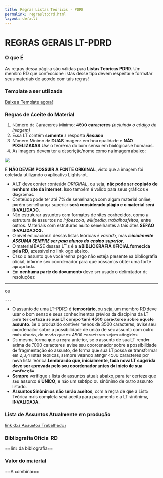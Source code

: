 ```yaml
---
title: Regras Listas Teóricas - PDRD
permalink: regrasltpdrd.html
layout: default
---
```


# REGRAS GERAIS LT-PDRD

### O que É

​As regras dessa página são válidas para **Listas Teóricas PDRD**. Um membro RD que confeccione listas desse tipo devem respeitar e formatar seus materiais de acordo com tais regras!

### Template a ser utilizada

[Baixe a Template agora!](https://drive.google.com/uc?export=download&id=1_8tl0pgdzQpbouXN5hIYg-ah025PIGQf)

### Regras de Aceite do Material

1. Número de Caracteres Mínimo: **4500 caracteres** *(incluindo o código de imagem)*
2. Essa LT contém **somente** a resposta ***Resumo***
3. Número Mínimo de **DUAS** imagens em boa qualidade e **NÃO PIXELIZADAS**.Use o teorema do bom senso em biológicas e humanas.
4. As imagens devem ter a descrição/nome como na imagem abaixo:

![](https://i.ibb.co/qrRRgwL/image.png)

E **NÃO DEVEM POSSUIR A FONTE ORIGINAL**, visto que a imagem foi coletada utilizando o aplicativo Lightshot.

* A LT deve conter conteúdo *ORIGINAL*, ou seja, **não pode ser copiado de nenhum site da internet**. Isso também é válido para seus gráficos e diagramas.
* Conteúdo pode ter até 7% de semelhança com algum material online, porém semelhança superior **será considerado plágio e o material será INVALIDADO.**
* Não estruturar assuntos com formatos de sites conhecidos, como a estrutura de assuntos no *infoescola, wikipedia, trabalhosfeitos*, entre outros. Materiais com estruturas muito semelhantes a tais sites **SERÃO INVALIDADOS.**
* O nível educacional dessas listas teóricas é *variado*, mas ***inicialmente ASSUMA SEMPRE ser para alunos do ensino superior***.
* O material BASE dessas LT´s é a **a BIBLIOGRAFIA OFICIAL fornecida pela RD**, acessível no link logo abaixo.
* Caso o assunto que você tenha pego não esteja presente na bibliografia oficial, informe seu coordenador para que possamos obter uma fonte apropriada.
* Em **nenhuma parte do documento** deve ser usado o delimitador de resoluções:

---
ou

```
---
```
* O assunto de uma LT-PDRD é **temporário**, ou seja, um membro RD deve usar o bom senso e seus conhecimentos prévios da disciplina da LT para **ter certeza se sua LT comportará 4500 caracteres sobre aquele assunto**. Se o produzido contiver menos de 3500 caracteres, avise seu coordenador sobre a possibilidade de união de seu assunto com outro mais aberto, de modo que os 4500 caracteres sejam atingidos.
* Da mesma forma que a regra anterior, se o assunto de sua LT render acima de 7000 caracteres, avise seu coordenador sobre a possibilidade de fragmentação do assunto, de forma que sua LT possa se transformar em 2,3,4 listas teóricas, sempre visando atingir 4500 caracteres por nova lista teórica.**Lembrando que, inicialmente, toda nova LT sugerida deve ser aprovada pelo seu coordenador antes do início de sua confecção.**
* **Sempre** verifique a lista de assuntos atuais abaixo, para ter certeza que seu assunto é **ÚNICO**, e não um subtipo ou sinônimo de outro assunto listado.
* **Assuntos Sinônimos não serão aceitos**, com a regra de que a Lista Teórica mais completa será aceita para pagamento e a LT sinônima, **INVALIDADA**.

### Lista de Assuntos Atualmente em produção

[link dos Assuntos Trabalhados](https://docs.google.com/spreadsheets/d/e/2PACX-1vSGQ8uUcUeEme7Dyyf-yBvDFq1GdV6-gFXyHk8l4JuqWb9CRpw1kh45rk3UQ4ktdXWyfyQwxX6uWtcj/pubhtml?gid=1755051344&single=true)

### Bibliografia Oficial RD

==link da bibliografia==

### Valor do material
==A combinar==
